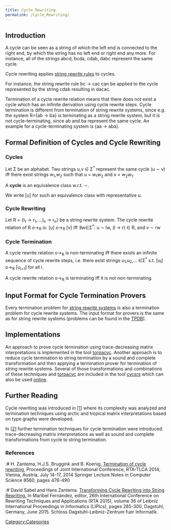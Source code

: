 ```yaml
---
title: Cycle Rewriting
permalink: /Cycle_Rewriting/
---
```


Introduction
------------

A cycle can be seen as a string of which the left end is connected to the right end, by which the string has no left end or right end any more. For instance, all of the strings abcd, bcda, cdab, dabc represent the same cycle.

Cycle rewriting applies [string rewrite rules](http://www.termination-portal.org/wiki/String_Rewriting) to cycles.

For instance, the string rewrite rule bc → cac can be applied to the cycle represented by the string cdab resulting in dacac.

Termination of a cycle rewrite relation means that there does not exist a cycle which has an infinite derivation using cycle rewrite steps. Cycle termination is different from termination of string rewrite systems, since e.g. the system R={ab → ba} is terminating as a string rewrite system, but it is not cycle-terminating, since ab and ba represent the same cycle. An example for a cycle-terminating system is {aa → aba}.

Formal Definition of Cycles and Cycle Rewriting
-----------------------------------------------

### Cycles

Let Σ be an alphabet. Two strings u,v ∈ Σ<sup>\*</sup> represent the same cycle (u ∼ v) iff there exist strings w<sub>1</sub>,w<sub>2</sub> such that u = w<sub>1</sub>w<sub>2</sub> and v = w<sub>2</sub>w<sub>1</sub>.

A <strong>cycle</strong> is an equivalence class w.r.t. ∼.

We write [u] for such an equivalence class with representative u.

### Cycle Rewriting

Let R = {l<sub>1</sub> → r<sub>1</sub>,...,l<sub>n</sub> → r<sub>n</sub>} be a string rewrite system. The cycle rewrite relation of R o‍→<sub>R</sub> is: [u] o‍→<sub>R</sub> [v] iff ∃w∈Σ<sup>\*</sup>: u ∼ lw, (l → r) ∈ R, and v ∼ rw

### Cycle Termination

A cycle rewrite relation o‍→<sub>R</sub> is non-terminating iff there exists an infinite sequence of cycle rewrite steps, i.e. there exist strings u<sub>1</sub>,u<sub>2</sub>,... ∈Σ<sup>\*</sup> s.t. [u<sub>i</sub>] o‍→<sub>R</sub> [u<sub>i+1</sub>] for all i.

A cycle rewrite relation o‍→<sub>R</sub> is terminating iff it is not non-terminating.

Input Format for Cycle Termination Provers
------------------------------------------

Every termination problem for [string rewrite systems](http://www.termination-portal.org/wiki/String_Rewriting) is also a termination problem for cycle rewrite systems. The input format for provers is the same as for string rewrite systems (problems can be found in the [TPDB](http://termination-portal.org/wiki/TPDB)).

Implementations
---------------

An approach to prove cycle termination using trace-decreasing matrix interpretations is implemented in the tool [torpacyc](http://www.win.tue.nl/~hzantema/torpa.html). Another approach is to reduce cycle termination to string termination by a sound and complete transformation and then applying a termination prover for termination of string rewrite systems. Several of those transformations and combinations of these techniques and [torpacyc](http://www.win.tue.nl/~hzantema/torpa.html) are included in the tool [cycsrs](http://www.ki.informatik.uni-frankfurt.de/research/cycsrs/) which can also be used [online](http://www.ki.informatik.uni-frankfurt.de/research/cycsrs/cgi/prove).

Further Reading
---------------

Cycle rewriting was introduced in [[1](/#ZBK14 "wikilink")] where its complexity was analyzed and termination techniques using arctic and tropical matrix interpretations based on type graphs were developed.

In [[2](/#SZ "wikilink")] further termination techniques for cycle termination were introduced: trace-decreasing matrix interpretations as well as sound and complete transformations from cycle to string termination.

### References

:\#<span id="ZBK14"></span> H. Zantema, H.J.S. Bruggink and B. Koenig, [Termination of cycle rewriting](http://dx.doi.org/10.1007/978-3-319-08918-8_33), Proceedings of Joint International Conference, RTA-TLCA 2014, Vienna, Austria, July 14-17, 2014 Springer Lecture Notes in Computer Science 8560, pages 476-490

:\#<span id="SZ15"></span> David Sabel and Hans Zantema. [Transforming Cycle Rewriting into String Rewriting.](http://drops.dagstuhl.de/opus/volltexte/2015/5203) In Maribel Fernández, editor, 26th International Conference on Rewriting Techniques and Applications (RTA 2015), volume 36 of Leibniz International Proceedings in Informatics (LIPIcs), pages 285-300, Dagstuhl, Germany, June 2015. Schloss Dagstuhl-Leibniz-Zentrum fuer Informatik.

[Category:Categories](/Category:Categories "wikilink")
